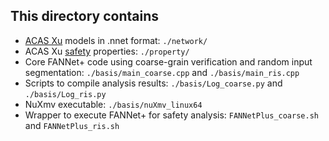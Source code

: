   ## This directory contains

- [ACAS Xu](https://github.com/guykatzz/ReluplexCav2017/tree/60b482eec832c891cb59c0966c9821e40051c082/nnet) models in .nnet format: `./network/`
- ACAS Xu [safety](https://github.com/guykatzz/ReluplexCav2017/tree/60b482eec832c891cb59c0966c9821e40051c082/check_properties) properties: `./property/`
- Core FANNet+ code using coarse-grain verification and random input segmentation: `./basis/main_coarse.cpp` and `./basis/main_ris.cpp`
- Scripts to compile analysis results: `./basis/Log_coarse.py` and `./basis/Log_ris.py`
- NuXmv executable: `./basis/nuXmv_linux64`
- Wrapper to execute FANNet+ for safety analysis: `FANNetPlus_coarse.sh` and `FANNetPlus_ris.sh`
